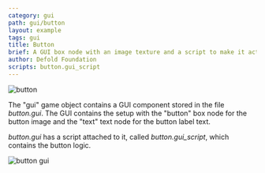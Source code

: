 ```yaml
---
category: gui
path: gui/button
layout: example
tags: gui
title: Button
brief: A GUI box node with an image texture and a script to make it act as a button.
author: Defold Foundation
scripts: button.gui_script
---
```


![button](button.png)

The "gui" game object contains a GUI component stored in the file *button.gui*. The GUI contains
the setup with the "button" box node for the button image and the "text" text node for the button label text.

*button.gui* has a script attached to it, called *button.gui_script*, which contains the button logic.

![button gui](button_gui.png)
